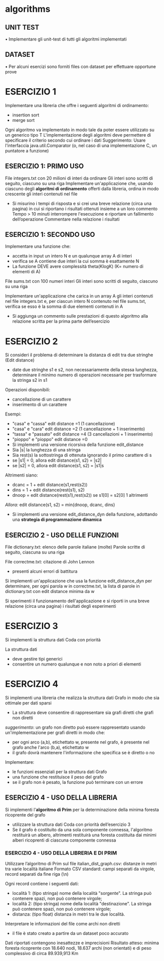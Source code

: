 # algorithms

## UNIT TEST
• Implementare gli unit-test di tutti gli algoritmi implementati
## DATASET
• Per alcuni esercizi sono forniti files con dataset per effettuare opportune prove

# ESERCIZIO 1
Implementare una libreria che offre i seguenti algoritmi di ordinamento:
* insertion sort
* merge sort

Ogni algoritmo va implementato in modo tale da poter essere utilizzato su un generico tipo T
L'implementazione degli algoritmi deve permettere di specificare il criterio secondo cui ordinare i dati
Suggerimento: Usare l'interfaccia java.util.Comparator (o, nel caso di una implementazione C, un puntatore a funzione)

## ESERCIZIO 1: PRIMO USO
File integers.txt con 20 milioni di interi da ordinare
Gli interi sono scritti di seguito, ciascuno su una riga
Implementare un'applicazione che, usando ciascuno degli **algoritmi di ordinamento** offerti dalla libreria, ordina in modo crescente gli interi contenuti nel file
* Si misurino i tempi di risposta e si crei una breve relazione (circa una pagina) in cui si riportano i risultati ottenuti insieme a un loro commento
Tempo > 10 minuti interrompere l'esecuzione e riportare un fallimento dell’operazione
Commentare nella relazione i risultati

## ESERCIZIO 1: SECONDO USO
Implementare una funzione che:
* accetta in input un intero N e un qualunque array A di interi
* verifica se A contiene due interi la cui somma è esattamente N
* La funzione DEVE avere complessità theta(KlogK) (K= numero di elementi di A)

File sums.txt con 100 numeri interi
Gli interi sono scritti di seguito, ciascuno su una riga

Implementare un'applicazione che carica in un array A gli interi contenuti nel file integers.txt e, per ciascun intero N contenuto nel file sums.txt, verifica se esso è la somma di due elementi contenuti in A
* Si aggiunga un commento sulle prestazioni di questo algoritmo alla relazione scritta per la prima parte dell’esercizio

# ESERCIZIO 2
Si consideri il problema di determinare la distanza di edit tra due stringhe (Edit distance)
* date due stringhe s1 e s2, non necessariamente della stessa lunghezza, determinare il minimo numero di operazioni necessarie per trasformare la stringa s2 in s1

Operazioni disponibili:
* cancellazione di un carattere
* inserimento di un carattere

Esempi:
* "casa" e "cassa" edit distance =1 (1 cancellazione)
* "casa" e "cara" edit distance =2 (1 cancellazione + 1 inserimento)
* "tassa" e "passato" edit distance =4 (3 cancellazioni + 1 inserimento)
* "pioppo" e "pioppo" edit distance =0
* Si implementi una versione ricorsiva della funzione edit_distance
* Sia |s| la lunghezza di una stringa
* Sia rest(s) la sottostringa di ottenuta ignorando il primo carattere di s
* se |s1| = 0, allora  edit distance(s1, s2) = |s2|
* se |s2| = 0, allora edit distance(s1, s2) = |s1|s

Altrimenti siano:
* dcanc = 1 + edit distance(s1,rest(s2))
* dins = 1 + edit distance(rest(s1), s2)
* dnoop = edit distance(rest(s1),rest(s2)) se s1[0] = s2[0]
  1 altrimenti

*Allora:*
edit distance(s1, s2) = min{dnoop, dcanc, dins}

* Si implementi una versione edit_distance_dyn della funzione, adottando una **strategia di programmazione dinamica**

 ## ESERCIZIO 2 - USO DELLE FUNZIONI
File dictionary.txt: elenco delle parole italiane (molte)
Parole scritte di seguito, ciascuna su una riga

File correctme.txt: citazione di John Lennon
* presenti alcuni errori di battitura

Si implementi un'applicazione che usa la funzione edit_distance_dyn per determinare, per ogni parola w in correctme.txt, la lista di parole in dictionary.txt con edit distance minima da w

Si sperimenti il funzionamento dell'applicazione e si riporti in una breve relazione (circa una pagina) i risultati degli esperimenti

# ESERCIZIO 3
Si implementi la struttura dati Coda con priorità

La struttura dati
* deve gestire tipi generici
* consentire un numero qualunque e non noto a priori di elementi

# ESERCIZIO 4
Si implementi una libreria che realizza la struttura dati Grafo in modo che sia ottimale per dati sparsi
* La struttura deve consentire di rappresentare sia grafi diretti che grafi non diretti

*suggerimento*: un grafo non diretto può essere rappresentato usando un'implementazione per grafi diretti in modo che:
* per ogni arco (a,b), etichettato w, presente nel grafo, è presente nel grafo anche l'arco (b,a), etichettato w
* il grafo dovrà mantenere l'informazione che specifica se è diretto o no

Implementare:
* le funzioni essenziali per la struttura dati Grafo
* una funzione che restituisce il peso del grafo
* se il grafo non è pesato, la funzione può terminare con un errore

## ESERCIZIO 4 - USO DELLA LIBRERIA
Si implementi l'**algoritmo di Prim** per la determinazione della minima foresta ricoprente del grafo
* utilizzare la struttura dati Coda con priorità dell’esercizio 3
* Se il grafo è costituito da una sola componente connessa, l'algoritmo restituirà un albero, altrimenti restituirà una foresta costituita dai minimi alberi ricoprenti di ciascuna componente connessa

### ESERCIZIO 4 - USO DELLA LIBRERIA E DI PRIM
Utilizzare l’algoritmo di Prim sul file italian_dist_graph.csv: distanze in metri tra varie località italiane
Formato CSV standard: campi separati da virgole, record separati da fine riga (\n)

Ogni record contiene i seguenti dati:
* località 1: (tipo stringa) nome della località "sorgente". La stringa può contenere spazi, non può contenere virgole;
* località 2: (tipo stringa) nome della località "destinazione". La stringa può contenere spazi, non può contenere virgole;
* distanza: (tipo float) distanza in metri tra le due località.

Interpretare le informazioni del file come archi non diretti
* il file è stato creato a partire da un dataset poco accurato

Dati riportati contengono inesattezze e imprecisioni
Risultato atteso: minima foresta ricoprente con 18.640 nodi, 18.637 archi (non orientati) e di peso complessivo di circa 89.939,913 Km
